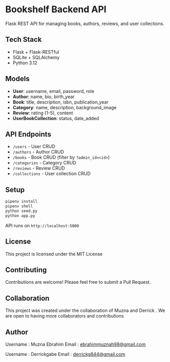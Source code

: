 # Bookshelf Backend API

Flask REST API for managing books, authors, reviews, and user collections.

## Tech Stack
- Flask + Flask-RESTful
- SQLite + SQLAlchemy
- Python 3.12

## Models
- **User**: username, email, password, role
- **Author**: name, bio, birth_year
- **Book**: title, description, isbn, publication_year
- **Category**: name, description, background_image
- **Review**: rating (1-5), content
- **UserBookCollection**: status, date_added

## API Endpoints
- `/users` - User CRUD
- `/authors` - Author CRUD
- `/books` - Book CRUD (filter by `?admin_id=<id>`)
- `/categories` - Category CRUD
- `/reviews` - Review CRUD
- `/collections` - User collection CRUD

## Setup
```bash
pipenv install
pipenv shell
python seed.py
python app.py
```

API runs on `http://localhost:5000`

## License
This project is licensed under the MIT License 

## Contributing
Contributions are welcome! Please feel free to submit a Pull Request.

## Collaboration
This project was created under the collaboration of Muzna and Derrick . We are open to having more collaborators and contributions 

## Author
Username : Muzna Ebrahim 
Email : ebrahimmuznah98@gmail.com 

Username : Derrickgabe 
Email : derrickg844@gmail.com
